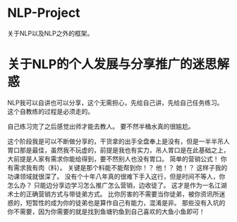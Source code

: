 # NLP-Project
关于NLP以及NLP之外的框架。

# 关于NLP的个人发展与分享推广的迷思解惑

NLP我可以自讲也可以分享，这个无需担心，先给自己讲，先给自己任务练习。 这个自教练的过程是必须走的。 

自己练习完了之后感觉出师才能去教人。    要不然半桶水真的很尴尬。 

这个阶段我是可以不断做分享的，干货拿的出手全盘奉上是没有，但是一半半吊人胃口那是最佳，虽然我不玩虚的，前提是我也有实力，吊人胃口是在此基础之上，大前提是人家有需求你能给得到，要不然别人也没有胃口。 简单的营销公式！ 你有需求我有肉（料）。  关键是那个料能不能帮到你！？ 他！？ 她！？  这样子我的功课领域就很深了。 没有个十年八年真的很难下手入这行，但是时间不等人，你怎么办？  只能边分享边学习怎么推广怎么营销，边收徒了。  这才是作为一名江湖术士的正确营销方式与带徒弟方式。   比你厉害的不需要当你徒弟，被你资讯所迷惑的，短暂性的成为你的徒弟也是算作自己有能力，混淆是非。 那些没有入坑的你不需要，因为你需要的就是找到鱼塘钓鱼到自己喜欢的大鱼小鱼即可！





